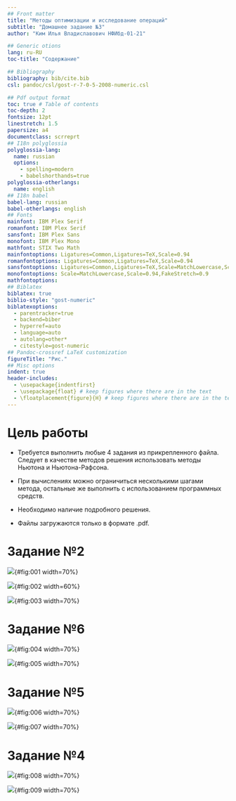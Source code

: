 ```yaml
---
## Front matter
title: "Методы оптимизации и исследование операций"
subtitle: "Домашнее задание №3"
author: "Ким Илья Владиславович НФИбд-01-21"

## Generic otions
lang: ru-RU
toc-title: "Содержание"

## Bibliography
bibliography: bib/cite.bib
csl: pandoc/csl/gost-r-7-0-5-2008-numeric.csl

## Pdf output format
toc: true # Table of contents
toc-depth: 2
fontsize: 12pt
linestretch: 1.5
papersize: a4
documentclass: scrreprt
## I18n polyglossia
polyglossia-lang:
  name: russian
  options:
	- spelling=modern
	- babelshorthands=true
polyglossia-otherlangs:
  name: english
## I18n babel
babel-lang: russian
babel-otherlangs: english
## Fonts
mainfont: IBM Plex Serif
romanfont: IBM Plex Serif
sansfont: IBM Plex Sans
monofont: IBM Plex Mono
mathfont: STIX Two Math
mainfontoptions: Ligatures=Common,Ligatures=TeX,Scale=0.94
romanfontoptions: Ligatures=Common,Ligatures=TeX,Scale=0.94
sansfontoptions: Ligatures=Common,Ligatures=TeX,Scale=MatchLowercase,Scale=0.94
monofontoptions: Scale=MatchLowercase,Scale=0.94,FakeStretch=0.9
mathfontoptions:
## Biblatex
biblatex: true
biblio-style: "gost-numeric"
biblatexoptions:
  - parentracker=true
  - backend=biber
  - hyperref=auto
  - language=auto
  - autolang=other*
  - citestyle=gost-numeric
## Pandoc-crossref LaTeX customization
figureTitle: "Рис."
## Misc options
indent: true
header-includes:
  - \usepackage{indentfirst}
  - \usepackage{float} # keep figures where there are in the text
  - \floatplacement{figure}{H} # keep figures where there are in the text
---
```


# Цель работы

 - Требуется выполнить любые 4 задания из прикрепленного файла. Следует в качестве методов решения использовать методы Ньютона и Ньютона-Рафсона. 

 - При вычислениях можно ограничиться несколькими шагами метода, остальные же выполнить с использованием программных средств. 

 - Необходимо наличие подробного решения. 

 - Файлы загружаются только в формате .pdf.

# Задание №2

![](image/5.png){#fig:001 width=70%}

![](image/1.jpg){#fig:002 width=60%}

![](image/5.jpg){#fig:003 width=70%}

# Задание №6

![](image/6.png){#fig:004 width=70%}

![](image/2.jpg){#fig:005 width=70%}

# Задание №5

![](image/7.png){#fig:006 width=70%}

![](image/3.jpg){#fig:007 width=70%}

# Задание №4

![](image/8.png){#fig:008 width=70%}

![](image/4.jpg){#fig:009 width=70%}